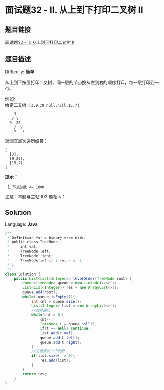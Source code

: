 # 面试题32 - II. 从上到下打印二叉树 II

## 题目链接

[面试题32 - II. 从上到下打印二叉树 II](https://leetcode-cn.com/problems/cong-shang-dao-xia-da-yin-er-cha-shu-ii-lcof/)

## 题目描述

Difficulty: **简单**

从上到下按层打印二叉树，同一层的节点按从左到右的顺序打印，每一层打印到一行。

例如:  
给定二叉树: `[3,9,20,null,null,15,7]`,

```
    3
   / \
  9  20
    /  \
   15   7
```

返回其层次遍历结果：

```
[
  [3],
  [9,20],
  [15,7]
]
```

**提示：**

1. `节点总数 <= 1000`

注意：本题与主站 102 题相同：

## Solution

Language: **Java**

```java
​/**
 * Definition for a binary tree node.
 * public class TreeNode {
 *     int val;
 *     TreeNode left;
 *     TreeNode right;
 *     TreeNode(int x) { val = x; }
 * }
 */
class Solution {
    public List<List<Integer>> levelOrder(TreeNode root) {
        Queue<TreeNode> queue = new LinkedList<>();
        List<List<Integer>> res = new ArrayList<>();
        queue.add(root);
        while(!queue.isEmpty()){
            int cnt = queue.size();
            List<Integer> list = new ArrayList<>();
            //按层遍历
            while(cnt > 0){
                cnt--;
                TreeNode t = queue.poll();
                if(t == null) continue;
                list.add(t.val);
                queue.add(t.left);
                queue.add(t.right);
            }
            //这里要加一个判断
            if(list.size() > 0){
                res.add(list);
            }
        }
        return res;
    }
}
```